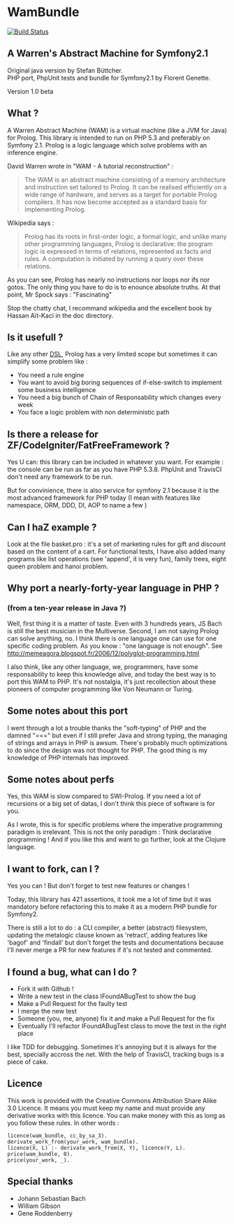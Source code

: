 # WamBundle

[![Build Status](https://secure.travis-ci.org/Trismegiste/WamBundle.png?branch=master)](http://travis-ci.org/Trismegiste/WamBundle)

## A Warren's Abstract Machine for Symfony2.1
Original java version by Stefan Büttcher.<br/>
PHP port, PhpUnit tests and bundle for Symfony2.1 by Florent Genette.

Version 1.0 beta

## What ?
A Warren Abstract Machine (WAM) is a virtual machine (like a JVM for Java) for
Prolog. This library is intended to run on PHP 5.3 and preferably on Symfony 2.1.
Prolog is a logic language which solve problems with an inference engine.


David Warren wrote in "WAM - A tutorial reconstruction" :
<blockquote><p>The WAM is an abstract machine consisting of a memory architecture and instruction
set tailored to Prolog. It can be realised efficiently on a wide range of
hardware, and serves as a target for portable Prolog compilers. It has now become
accepted as a standard basis for implementing Prolog.</p></blockquote>

Wikipedia says :
<blockquote><p>Prolog has its roots in first-order logic, a formal logic, and unlike many
other programming languages, Prolog is declarative: the program logic is
expressed in terms of relations, represented as facts and rules. A computation
is initiated by running a query over these relations.</p></blockquote>

As you can see, Prolog has nearly no instructions nor loops nor ifs nor gotos.
The only thing you have to do is to enounce absolute truths.
At that point, Mr Spock says : "Fascinating"

Stop the chatty chat, I recommand wikipedia and the excellent book by
Hassan Aït-Kaci in the doc directory.

## Is it usefull ?
Like any other <a href="http://en.wikipedia.org/wiki/Domain-specific_language">DSL</a>,
Prolog has a very limited scope but sometimes it can simplify some problem like :

 * You need a rule engine
 * You want to avoid big boring sequences of if-else-switch to implement some business intelligence
 * You need a big bunch of Chain of Responsability which changes every week
 * You face a logic problem with non deterministic path

## Is there a release for ZF/CodeIgniter/FatFreeFramework ?
Yes U can: this library can be included in whatever you want.
For example : the console can be run as far as you have PHP 5.3.8.
PhpUnit and TravisCI don't need any framework to be run.

But for convinience, there is also service for symfony 2.1 because it is the
most advanced framework for PHP today
(I mean with features like namespace, ORM, DDD, DI, AOP to name a few )

## Can I haZ example ?
Look at the file basket.pro : it's a set of marketing rules for gift and discount
based on the content of a cart. For functional tests, I have also added many
programs like list operations (see 'append', it is very fun), family trees,
eight queen problem and hanoi problem.

## Why port a nearly-forty-year language in PHP ?
### (from a ten-year release in Java  ?)
Well, first thing it is a matter of taste. Even with 3 hundreds years, JS Bach
is still the best musician in the Multiverse. Second, I am not saying Prolog
can solve anything, no. I think there is one language one can use for one
specific coding problem. As you know : "one language is not enough".
See http://memeagora.blogspot.fr/2006/12/polyglot-programming.html

I also think, like any other language, we, programmers, have some responsability
to keep this knowledge alive, and today the best way is to port this WAM to PHP.
It's not nostalgia, it's just recollection about these pioneers of computer
programming like Von Neumann or Turing.

## Some notes about this port
I went through a lot a trouble thanks the "soft-typing" of PHP and the damned
"===" but even if I still prefer Java and strong typing, the managing of
strings and arrays in PHP is awsum. There's probably much optimizations to do
since the design was not thought for PHP. The good thing is my knowledge of PHP
internals has improved.

## Some notes about perfs
Yes, this WAM is slow compared to SWI-Prolog. If you need a lot of recursions
or a big set of datas, I don't think this piece of software is for you.

As I wrote, this is for specific problems where the imperative programming paradigm
is irrelevant. This is not the only paradigm : Think declarative programming !
And if you like this and want to go further, look at the Clojure language.

## I want to fork, can I ?
Yes you can ! But don't forget to test new features or changes !

Today, this library has 421 assertions, it took me a lot of time but it
was mandatory before refactoring this to make it as a modern PHP bundle for
Symfony2.

There is still a lot to do : a CLI compiler, a better (abstract) filesystem,
updating the metalogic clause known as 'retract', adding features like 'bagof' and
'findall' but don't forget the tests and documentations because I'll never merge
a PR for new features if it's not tested and commented.

## I found a bug, what can I do ?
 * Fork it with Github !
 * Write a new test in the class IFoundABugTest to show the bug
 * Make a Pull Request for the faulty test
 * I merge the new test
 * Someone (you, me, anyone) fix it and make a Pull Request for the fix
 * Eventually I'll refactor IFoundABugTest class to move the test in the right place

I like TDD for debugging. Sometimes it's annoying but it is always
for the best, specially accross the net. With the help of TravisCI, tracking bugs
is a piece of cake.

## Licence
This work is provided with the Creative Commons Attribution Share Alike 3.0 Licence.
It means you must keep my name and must provide any derivative works with this licence.
You can make money with this as long as you follow these rules. In other words :

    licence(wam_bundle, cc_by_sa_3).
    derivate_work_from(your_work, wam_bundle).
    licence(X, L) :- derivate_work_from(X, Y), licence(Y, L).
    price(wam_bundle, 0).
    price(your_work, _).

## Special thanks
 * Johann Sebastian Bach
 * William Gibson
 * Gene Roddenberry
